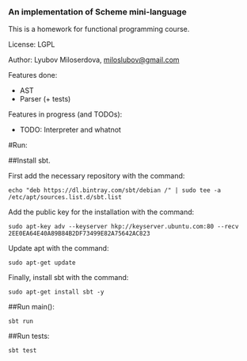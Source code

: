 ### An implementation of Scheme mini-language

This is a homework for functional programming course.

License: LGPL

Author: Lyubov Miloserdova, miloslubov@gmail.com

Features done:

- AST
- Parser (+ tests)

Features in progress (and TODOs):

- TODO: Interpreter and whatnot


#Run:

##Install sbt. 

First add the necessary repository with the command:

```
echo "deb https://dl.bintray.com/sbt/debian /" | sudo tee -a /etc/apt/sources.list.d/sbt.list
```

Add the public key for the installation with the command:

```
sudo apt-key adv --keyserver hkp://keyserver.ubuntu.com:80 --recv 2EE0EA64E40A89B84B2DF73499E82A75642AC823
```

Update apt with the command:

```
sudo apt-get update
```

Finally, install sbt with the command:

```
sudo apt-get install sbt -y
```

##Run main():

```
sbt run
```

##Run tests:

```
sbt test
```